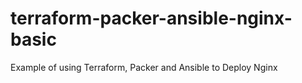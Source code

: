 # terraform-packer-ansible-nginx-basic
Example of using Terraform, Packer and Ansible to Deploy Nginx
